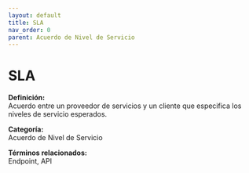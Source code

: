 ```yaml
---
layout: default
title: SLA
nav_order: 0
parent: Acuerdo de Nivel de Servicio
---
```


# SLA

**Definición:**  
Acuerdo entre un proveedor de servicios y un cliente que especifica los niveles de servicio esperados.

**Categoría:**  
Acuerdo de Nivel de Servicio  

  


**Términos relacionados:**  
Endpoint, API
